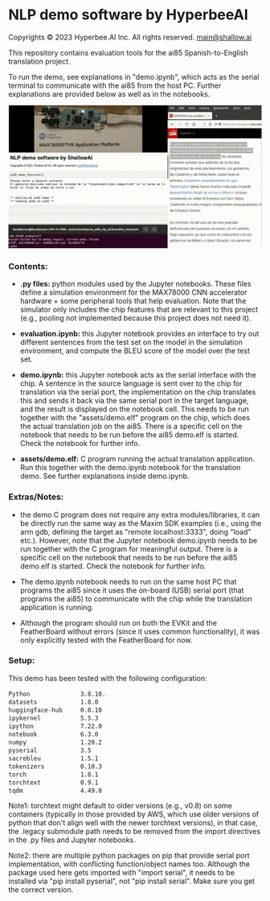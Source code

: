 # NLP demo software by HyperbeeAI
Copyrights © 2023 Hyperbee.AI Inc. All rights reserved. main@shallow.ai

This repository contains evaluation tools for the ai85 Spanish-to-English translation project. 

To run the demo, see explanations in "demo.ipynb", which acts as the serial terminal to communicate with the ai85 from the host PC. Further explanations are provided below as well as in the notebooks.

![Demo](./assets/ai8x-nlp-demo.gif)

### Contents:

- **.py files:** python modules used by the Jupyter notebooks. These files define a simulation environment for the MAX78000 CNN accelerator hardware + some peripheral tools that help evaluation. Note that the simulator only includes the chip features that are relevant to this project (e.g., pooling not implemented because this project does not need it).  

- **evaluation.ipynb:** this Jupyter notebook provides an interface to try out different sentences from the test set on the model in the simulation environment, and compute the BLEU score of the model over the test set.

- **demo.ipynb:** this Jupyter notebook acts as the serial interface with the chip. A sentence in the source language is sent over to the chip for translation via the serial port, the implementation on the chip translates this and sends it back via the same serial port in the target language, and the result is displayed on the notebook cell. This needs to be run together with the "assets/demo.elf" program on the chip, which does the actual translation job on the ai85. There is a specific cell on the notebook that needs to be run before the ai85 demo.elf is started. Check the notebook for further info.

- **assets/demo.elf:** C program running the actual translation application. Run this together with the demo.ipynb notebook for the translation demo. See further explanations inside demo.ipynb.

### Extras/Notes:

- the demo C program does not require any extra modules/libraries, it can be directly run the same way as the Maxim SDK examples (i.e., using the arm gdb, defining the target as "remote localhost:3333", doing "load" etc.). However, note that the Jupyter notebook demo.ipynb needs to be run together with the C program for meaningful output. There is a specific cell on the notebook that needs to be run before the ai85 demo.elf is started. Check the notebook for further info.

- The demo.ipynb notebook needs to run on the same host PC that programs the ai85 since it uses the on-board (USB) serial port (that programs the ai85) to communicate with the chip while the translation application is running.

- Although the program should run on both the EVKit and the FeatherBoard without errors (since it uses common functionality), it was only explicitly tested with the FeatherBoard for now.

### Setup:

This demo has been tested with the following configuration: 

    Python              3.8.10.
    datasets            1.8.0    
    huggingface-hub     0.0.10   
    ipykernel           5.5.3    
    ipython             7.22.0   
    notebook            6.3.0    
    numpy               1.20.2   
    pyserial            3.5      
    sacrebleu           1.5.1    
    tokenizers          0.10.3   
    torch               1.8.1    
    torchtext           0.9.1    
    tqdm                4.49.0

Note1: torchtext might default to older versions (e.g., v0.8) on some containers (typically in those provided by AWS, which use older versions of python that don't align well with the newer torchtext versions), in that case, the .legacy submodule path needs to be removed from the import directives in the .py files and Jupyter notebooks.

Note2: there are multiple python packages on pip that provide serial port implementation, with conflicting function/object names too. Although the package used here gets imported with "import serial", it needs to be installed via "pip install pyserial", not "pip install serial". Make sure you get the correct version.
